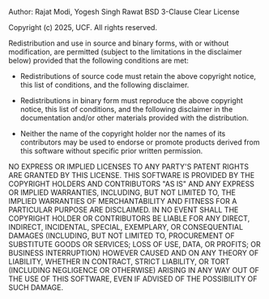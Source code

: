 Author: Rajat Modi, Yogesh Singh Rawat
BSD 3-Clause Clear License

Copyright (c) 2025, UCF. All rights reserved.

Redistribution and use in source and binary forms, with or without
modification, are permitted (subject to the limitations in the
disclaimer below) provided that the following conditions are met:

* Redistributions of source code must retain the above copyright notice,
  this list of conditions, and the following disclaimer.

* Redistributions in binary form must reproduce the above copyright
  notice, this list of conditions, and the following disclaimer in the
  documentation and/or other materials provided with the distribution.

* Neither the name of the copyright holder nor the names of its
  contributors may be used to endorse or promote products derived from
  this software without specific prior written permission.

NO EXPRESS OR IMPLIED LICENSES TO ANY PARTY'S PATENT RIGHTS ARE GRANTED
BY THIS LICENSE. THIS SOFTWARE IS PROVIDED BY THE COPYRIGHT HOLDERS
AND CONTRIBUTORS "AS IS" AND ANY EXPRESS OR IMPLIED WARRANTIES,
INCLUDING, BUT NOT LIMITED TO, THE IMPLIED WARRANTIES OF
MERCHANTABILITY AND FITNESS FOR A PARTICULAR PURPOSE ARE DISCLAIMED.
IN NO EVENT SHALL THE COPYRIGHT HOLDER OR CONTRIBUTORS BE LIABLE FOR
ANY DIRECT, INDIRECT, INCIDENTAL, SPECIAL, EXEMPLARY, OR CONSEQUENTIAL
DAMAGES (INCLUDING, BUT NOT LIMITED TO, PROCUREMENT OF SUBSTITUTE
GOODS OR SERVICES; LOSS OF USE, DATA, OR PROFITS; OR BUSINESS
INTERRUPTION) HOWEVER CAUSED AND ON ANY THEORY OF LIABILITY, WHETHER
IN CONTRACT, STRICT LIABILITY, OR TORT (INCLUDING NEGLIGENCE OR
OTHERWISE) ARISING IN ANY WAY OUT OF THE USE OF THIS SOFTWARE, EVEN IF
ADVISED OF THE POSSIBILITY OF SUCH DAMAGE.
